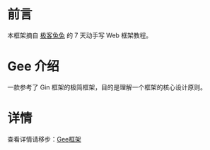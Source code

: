 # 前言

本框架摘自 [极客兔兔](https://geektutu.com/) 的 7 天动手写 Web 框架教程。



# Gee 介绍

一款参考了 Gin 框架的极简框架，目的是理解一个框架的核心设计原则。



# 详情

查看详情请移步：[Gee框架](https://www.yuque.com/zwjason/golang/gee)

